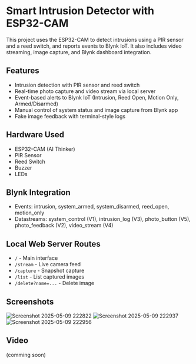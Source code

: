# Smart Intrusion Detector with ESP32-CAM

This project uses the ESP32-CAM to detect intrusions using a PIR sensor and a reed switch, and reports events to Blynk IoT. It also includes video streaming, image capture, and Blynk dashboard integration.

## Features
- Intrusion detection with PIR sensor and reed switch
- Real-time photo capture and video stream via local server
- Event-based alerts to Blynk IoT (Intrusion, Reed Open, Motion Only, Armed/Disarmed)
- Manual control of system status and image capture from Blynk app
- Fake image feedback with terminal-style logs

## Hardware Used
- ESP32-CAM (AI Thinker)
- PIR Sensor
- Reed Switch
- Buzzer
- LEDs

## Blynk Integration
- Events: intrusion, system_armed, system_disarmed, reed_open, motion_only
- Datastreams: system_control (V1), intrusion_log (V3), photo_button (V5), photo_feedback (V2), video_stream (V4)

## Local Web Server Routes
- `/` - Main interface
- `/stream` - Live camera feed
- `/capture` - Snapshot capture
- `/list` - List captured images
- `/delete?name=...` - Delete image

## Screenshots
![Screenshot 2025-05-09 222822](https://github.com/user-attachments/assets/e608b2c3-ab6a-4c45-a6f8-376775fe3ea8)
![Screenshot 2025-05-09 222937](https://github.com/user-attachments/assets/8963ce9d-cc59-4b18-ae0f-9fbcd9e2b3ca)
![Screenshot 2025-05-09 222956](https://github.com/user-attachments/assets/c2d9539e-e970-4863-8b21-c555b924d584)

## Video 
(comming soon)
